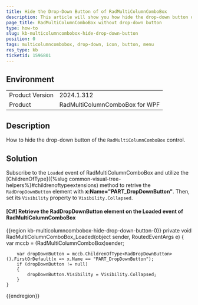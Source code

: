 ```yaml
---
title: Hide the Drop-Down Button of of RadMultiColumnComboBox
description: This article will show you how hide the drop-down button of RadMultiColumnComboBox.
page_title: RadMultiColumnComboBox without drop-down button
type: how-to
slug: kb-multicolumncombobox-hide-drop-down-button
position: 0
tags: multicolumncombobox, drop-down, icon, button, menu
res_type: kb
ticketid: 1596801
---
```


## Environment

<table>
	<tbody>
		<tr>
			<td>Product Version</td>
			<td>2024.1.312</td>
		</tr>
		<tr>
			<td>Product</td>
			<td>RadMultiColumnComboBox for WPF</td>
		</tr>
	</tbody>
</table>

## Description

How to hide the drop-down button of the `RadMultiColumnComboBox` control.

## Solution

Subscribe to the `Loaded` event of RadMultiColumnComboBox and utilize the [ChildrenOfType]({%slug common-visual-tree-helpers%}#childrenoftypeextensions) method to retrive the `RadDropDownButton` element with __x:Name="PART_DropDownButton"__. Then, set its `Visibility` property to `Visibility.Collapsed`.

#### __[C#] Retrieve the RadDropDownButton element on the Loaded event of RadMultiColumnComboBox__
{{region kb-multicolumncombobox-hide-drop-down-button-0}}
    private void RadMultiColumnComboBox_Loaded(object sender, RoutedEventArgs e)
    {
    	var mccb = (RadMultiColumnComboBox)sender;
        
    	var dropDownButton = mccb.ChildrenOfType<RadDropDownButton>().FirstOrDefault(x => x.Name == "PART_DropDownButton");
    	if (dropDownButton != null)
    	{
    		dropDownButton.Visibility = Visibility.Collapsed;
    	}
    }
{{endregion}}